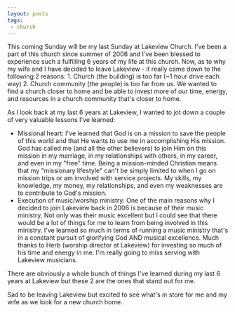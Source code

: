 ```yaml
---
layout: posts
tags:
 - church
---
```


This coming Sunday will be my last Sunday at Lakeview Church.  I've been a part of this church since summer of 2006 and I've been blessed to experience such a fulfilling 6 years of my life at this church.  Now, as to why my wife and I have decided to leave Lakeview - it really came down to the following 2 reasons: 1. Church (the building) is too far (~1 hour drive each way) 2. Church community (the people) is too far from us.  We wanted to find a church closer to home and be able to invest more of our time, energy, and resources in a church community that's closer to home.

As I look back at my last 6 years at Lakeview, I wanted to jot down a couple of very valuable lessons I've learned:

* Missional heart: I've learned that God is on a mission to save the people of this world and that He wants to use me in accomplishing His mission.  God has called me (and all the other believers) to join Him on this mission in my marriage, in my relationships with others, in my career, and even in my "free" time.  Being a mission-minded Christian means that my "missionary lifestyle" can't be simply limited to when I go on mission trips or am involved with service projects.  My skills, my knowledge, my money, my relationships, and even my weaknesses are to contribute to God's mission.
* Execution of music/worship ministry: One of the main reasons why I decided to join Lakeview back in 2006 is because of their music ministry.  Not only was their music excellent but I could see that there would be a lot of things for me to learn from being involved in this ministry.  I've learned so much in terms of running a music ministry that's in a constant pursuit of glorifying God AND musical excellence.  Much thanks to Herb (worship director at Lakeview) for investing so much of his time and energy in me.  I'm really going to miss serving with Lakeview musicians.

There are obviously a whole bunch of things I've learned during my last 6 years at Lakeview but these 2 are the ones that stand out for me.

Sad to be leaving Lakeview but excited to see what's in store for me and my wife as we look for a new church home.
